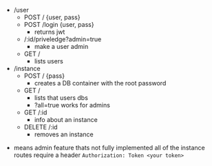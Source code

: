 - /user
  - POST / {user, pass}
  - POST /login {user, pass}
    - returns jwt
  * /:id/priveledge?admin=true
    - make a user admin
  * GET /
    - lists users
- /instance
  - POST / {pass}
    - creates a DB container with the root password
  - GET /
    - lists that users dbs
    * ?all=true works for admins
  - GET /:id
    - info about an instance
  - DELETE /:id
    - removes an instance
* means admin feature thats not fully implemented
all of the instance routes require a header `Authorization: Token <your token>`